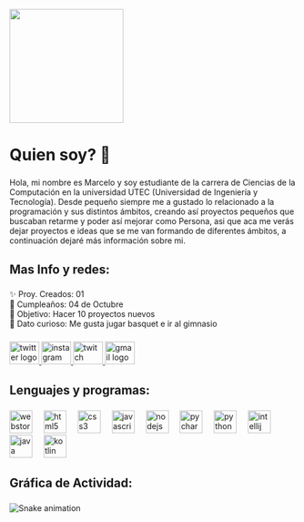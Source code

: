 <br clear="both">

<div align="left">
  <img height="200" src="https://avatars.githubusercontent.com/u/199849707?s=400&u=8f4f17a58b955f2ec7d84a80dcefbcc12e8d36ce&v=4"  />
</div>

###

<h1 align="left">Quien soy? 🤔</h1>

###

<p align="left">Hola, mi nombre es Marcelo y soy estudiante de la carrera de Ciencias de la Computación en la universidad UTEC (Universidad de Ingeniería y Tecnología). Desde pequeño siempre me a gustado lo relacionado a la programación y sus distintos ámbitos, creando así proyectos pequeños que buscaban retarme y poder así mejorar como Persona, asi que aca me verás dejar proyectos e ideas que se me van formando de diferentes ámbitos, a continuación dejaré más información sobre mi.</p>

###

<h2 align="left">Mas Info y redes:</h2>

###

<p align="left">✨ Proy. Creados: 01<br>🎂 Cumpleaños: 04 de Octubre<br>🎯 Objetivo: Hacer 10 proyectos nuevos<br>🎲 Dato curioso: Me gusta jugar basquet e ir al gimnasio</p>

###

<div align="left">
  <a href="https://x.com/zkanek12" target="_blank">
    <img src="https://raw.githubusercontent.com/maurodesouza/profile-readme-generator/master/src/assets/icons/social/twitter/default.svg" width="52" height="40" alt="twitter logo"  />
  </a>
  <a href="https://www.instagram.com/zkannek12/" target="_blank">
    <img src="https://raw.githubusercontent.com/maurodesouza/profile-readme-generator/master/src/assets/icons/social/instagram/default.svg" width="52" height="40" alt="instagram logo"  />
  </a>
  <a href="https://www.twitch.tv/zkannek" target="_blank">
    <img src="https://raw.githubusercontent.com/maurodesouza/profile-readme-generator/master/src/assets/icons/social/twitch/default.svg" width="52" height="40" alt="twitch logo"  />
  </a>
  <a href="marcelo.revilla@utec.edu.pe" target="_blank">
    <img src="https://raw.githubusercontent.com/maurodesouza/profile-readme-generator/master/src/assets/icons/social/gmail/default.svg" width="52" height="40" alt="gmail logo"  />
  </a>
</div>

###

<h2 align="left">Lenguajes y programas:</h2>

###

<div align="left">
  <img src="https://cdn.jsdelivr.net/gh/devicons/devicon/icons/webstorm/webstorm-original.svg" height="40" alt="webstorm logo"  />
  <img width="12" />
  <img src="https://cdn.jsdelivr.net/gh/devicons/devicon/icons/html5/html5-original.svg" height="40" alt="html5 logo"  />
  <img width="12" />
  <img src="https://cdn.jsdelivr.net/gh/devicons/devicon/icons/css3/css3-original.svg" height="40" alt="css3 logo"  />
  <img width="12" />
  <img src="https://cdn.jsdelivr.net/gh/devicons/devicon/icons/javascript/javascript-original.svg" height="40" alt="javascript logo"  />
  <img width="12" />
  <img src="https://cdn.jsdelivr.net/gh/devicons/devicon/icons/nodejs/nodejs-original.svg" height="40" alt="nodejs logo"  />
  <img width="12" />
  <img src="https://cdn.jsdelivr.net/gh/devicons/devicon/icons/pycharm/pycharm-original.svg" height="40" alt="pycharm logo"  />
  <img width="12" />
  <img src="https://cdn.jsdelivr.net/gh/devicons/devicon/icons/python/python-original.svg" height="40" alt="python logo"  />
  <img width="12" />
  <img src="https://cdn.jsdelivr.net/gh/devicons/devicon/icons/intellij/intellij-original.svg" height="40" alt="intellij logo"  />
  <img width="12" />
  <img src="https://cdn.jsdelivr.net/gh/devicons/devicon/icons/java/java-original.svg" height="40" alt="java logo"  />
  <img width="12" />
  <img src="https://cdn.jsdelivr.net/gh/devicons/devicon/icons/kotlin/kotlin-original.svg" height="40" alt="kotlin logo"  />
</div>

###

<h2 align="left">Gráfica de Actividad:</h2>

###

<img src="https://raw.githubusercontent.com/Marc-8303/Marc-8303/output/snake.svg" alt="Snake animation" />

###

